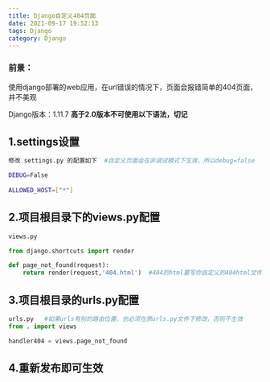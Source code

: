 ```yaml
---
title: Django自定义404页面
date: 2021-09-17 19:52:13
tags: Django
category: Django
---
```


### 前景：
使用django部署的web应用，在url错误的情况下，页面会报错简单的404页面，并不美观

Django版本：1.11.7  **高于2.0版本不可使用以下语法，切记**

## 1.settings设置
```bash
修改 settings.py 的配置如下  #自定义页面会在非调试模式下生效，所以debug=false

DEBUG=False
 
ALLOWED_HOST=["*"]
```

## 2.项目根目录下的views.py配置
```python
views.py

from django.shortcuts import render

def page_not_found(request):
    return render(request,'404.html')  #404的html要写你自定义的404html文件

```

## 3.项目根目录的urls.py配置
```python
urls.py   #如果urls有别的路由位置，也必须在原urls.py文件下修改，否则不生效
from . import views

handler404 = views.page_not_found
```

## 4.重新发布即可生效